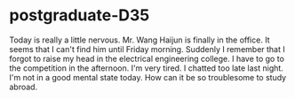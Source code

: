 # postgraduate-D35
Today is really a little nervous. Mr. Wang Haijun is finally in the office. It seems that I can't find him until Friday morning. Suddenly I remember that I forgot to raise my head in the electrical engineering college. I have to go to the competition in the afternoon. I'm very tired. I chatted too late last night. I'm not in a good mental state today. How can it be so troublesome to study abroad.
